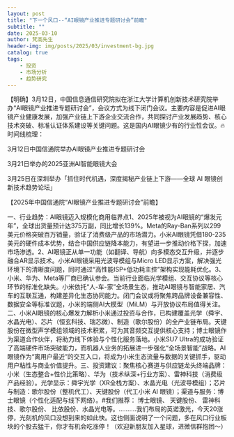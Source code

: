 ```yaml
---
layout: post
title: "下一个风口--“AI眼镜产业推进专题研讨会”前瞻"
subtitle: ""
date: 2025-03-10
author: 梵高先生
header-img: img/posts/2025/03/investment-bg.jpg
catalog: true
tags:
    - 投资
    - 市场分析
    - 趋势研究
---
```


【明确】3月12日，中国信息通信研究院拟在浙江大学计算机创新技术研究院举办“AI眼镜产业推进专题研讨会”，会议方式为线下闭门会议。主要内容是促进AI眼镜产业健康发展，加强产业链上下游企业交流合作，共同探讨产业发展趋势、核心技术突破、标准认证体系建设等关键问题。这是国内AI眼镜少有的行业性会议。🔥 时间线梳理：

3月12日中国信通院举办AI眼镜产业推进专题研讨会

3月21日举办的2025亚洲AI智能眼镜大会

3月25日在深圳举办「抓住时代机遇，深度揭秘产业链上下游——全球 AI 眼镜创新技术趋势论坛」

【2025年中国信通院“AI眼镜产业推进专题研讨会”前瞻】

一、行业趋势：AI眼镜迈入规模化商用临界点1、2025年被视为AI眼镜的“爆发元年”，全球出货量预计达375万副，同比增长139%。Meta的Ray-Ban系列以299美元价格突破百万销量，验证了消费级产品的市场潜力。小米AI眼镜凭借180-235美元的硬件成本优势，结合中国供应链降本能力，有望进一步推动价格下探，加速市场渗透。2、AI眼镜正从单一功能（如翻译、导航）向多模态交互升级，并逐步融合AR显示技术。小米AI眼镜采用光波导模组与Micro LED显示方案，解决强光环境下的清晰度问题，同时通过“高性能ISP+低功耗主控”架构实现能耗优化。3、小米、华为、Meta等厂商已确认参会。当前行业面临光学模组、交互协议等核心环节的标准化缺失。小米依托“人-车-家”全场景生态，推动AI眼镜与智能家居、汽车的互联互通，构建差异化生态协同能力。闭门会议或将聚焦跨品牌设备兼容性、数据安全等标准议题，小米的端侧AI大模型（MiLM）与开放协议布局值得关注。二、小米AI眼镜的核心爆发力解析小米通过投资与合作，已构建覆盖光学（舜宇、水晶光电）、芯片（恒玄科技、瑞芯微）、制造（歌尔股份）的全产业链布局。天键股份在微型声学模组领域的技术积累，可为其音频交互提供核心支持；博士眼镜作为渠道合作伙伴，将助力线下体验与个性化服务落地。小米SU7 Ultra的成功验证了高端硬件市场突破能力，而机器人业务的拓展进一步强化“全场景智能”战略。AI眼镜作为“离用户最近”的交互入口，将成为小米生态流量与数据的关键抓手，驱动用户粘性与商业价值提升。三、投资建议：聚焦核心赛道与供应链龙头​终端品牌：小米（生态整合+性价比策略）、华为（技术纵深+行业方案）、雷神科技（消费级产品经验）。​光学显示：舜宇光学（XR全栈方案）、水晶光电（光波导模组）；​芯片与制造：歌尔股份（整机代工）、天键股份（代工小米 AI 眼镜）；​渠道与服务：博士眼镜（个性化适配与线下网络）。#我们推荐： 博士眼镜、 天键股份、 雷神科技、歌尔股份、 比依股份、水晶光电等。..........我们布局的英诺激光，今天20涨停，光刻机的风口没想到来的如此快。这也侧面说明了一个问题，多在风口行业板块的个股去猛干，你才有机会吃涨停！（欢迎新朋友加入星球，进微信群抱团～）